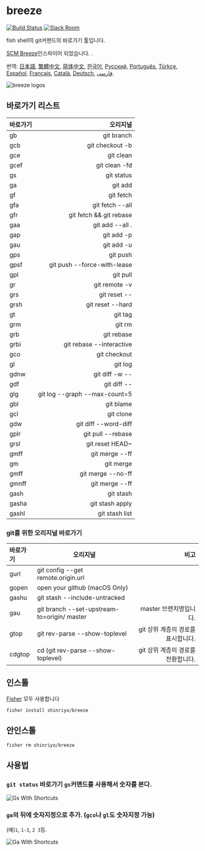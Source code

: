 [日本語]: README.jp.md
[繁體中文]: README.zh-tw.md
[简体中文]: README.zh-cn.md
[한국어]: README.ko.md
[Русский]: README.ru.md
[Português]: README.pt.md
[Türkçe]: README.tr.md
[Español]: README.es.md
[Français]: README.fr.md
[Català]: README.ca.md
[Deutsch]: README.du.md
[فارسی]: README.fa.md

# breeze

[![Build Status][travis-badge]][travis-link]
[![Slack Room][slack-badge]][slack-link]

fish shell의 git커맨드의 바로가기 툴입니다.

[SCM Breeze](https://github.com/scmbreeze/scm_breeze "SCM Breeze")인스파이어 되었습니다. .

번역: [日本語], [繁體中文], [简体中文], [한국어], [Русский], [Português], [Türkçe], [Español], [Français], [Català], [Deutsch], [فارسی].
<div class="centered">
<img src="http://i.imgur.com/MEKxPSD.png" alt="breeze logos" />
</div>

## 바로가기 리스트

| 바로가기 | 오리지널 |
|:-----------|------------:|
| gb | git branch |
| gcb | git checkout -b |
| gce | git clean |
| gcef | git clean -fd |
| gs | git status |
| ga | git add |
| gf | git fetch |
| gfa | git fetch --all |
| gfr | git fetch && git rebase |
| gaa | git add --all . |
| gap | git add -p |
| gau | git add -u |
| gps | git push |
| gpsf | git push --force-with-lease |
| gpl | git pull |
| gr | git remote -v |
| grs | git reset -- |
| grsh | git reset --hard |
| gt | git tag |
| grm | git rm |
| grb | git rebase |
| grbi | git rebase --interactive |
| gco | git checkout |
| gl | git log |
| gdnw | git diff -w -- |
| gdf | git diff -- |
| glg | git log --graph --max-count=5 |
| gbl | git blame |
| gcl | git clone |
| gdw | git diff --word-diff |
| gplr | git pull --rebase |
| grsl | git reset HEAD~ |
| gmff | git merge --ff |
| gm | git merge |
| gmff | git merge --no-ff |
| gmnff | git merge --ff |
| gash | git stash |
| gasha | git stash apply |
| gashl | git stash list |

### git를 위한 오리지널 바로가기

| 바로가기 | 오리지널 | 비고 |
|:-----------|------------|------------:|
| gurl | git config --get remote.origin.url | |
| gopen | open your github (macOS Only) | |
| gashu | git stash --include-untracked | |
| gau | git branch --set-upstream-to=origin/<branch> master | master 브랜치명입니다. |
| gtop | git rev-parse --show-toplevel | git 상위 계층의 경로를 표시합니다. |
| cdgtop | cd (git rev-parse --show-toplevel) | git 상위 계층의 경로를 전환합니다. |

## 인스톨

[Fisher](https://github.com/jorgebucaran/fisher) 모두 사용합니다

```
fisher install shinriyo/breeze
```

## 안인스톨

```
fisher rm shinriyo/breeze
```

## 사용법

### `git status` 바로가기 `gs`커맨드를 사용해서 숫자를 본다.

<div class="centered">
<img src="http://i.imgur.com/F3NHal3.png" alt="Gs With Shortcuts" />
</div>

### `ga`의 뒤에 숫자지정으로 추가. (`gco`나 `gl`도 숫자지정 가능)

(예)`1`, `1-3`, `2 3`등.
<div class="centered">
<img src="http://i.imgur.com/RpspQI2.png" alt="Ga With Shortcuts" />
</div>

[travis-link]: https://travis-ci.org/shinriyo/breeze
[travis-badge]: https://img.shields.io/travis/shinriyo/breeze.svg
[slack-link]: https://fisherman-wharf.herokuapp.com
[slack-badge]: https://fisherman-wharf.herokuapp.com/badge.svg
[fisherman]: https://github.com/fisherman/fisherman
